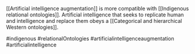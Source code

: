 [[Artificial intelligence augmentation]] is more compatible with [[Indigenous relational ontologies]]. Artificial intelligence that seeks to replicate human and intelligence and replace them obeys a [[Categorical and hierarchical Western ontologies]]. 

#indigenous
#relationalOntologies
#artificialintelligenceaugmentation
#artificialintelligence